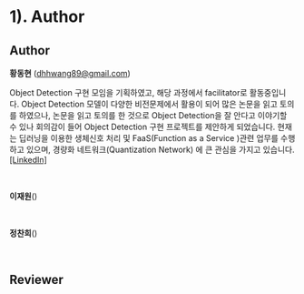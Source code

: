# 1). Author



## Author

**황동현** (dhhwang89@gmail.com)

Object Detection 구현 모임을 기획하였고, 해당 과정에서 facilitator로 활동중입니다. Object Detection 모델이 다양한 비전문제에서 활용이 되어 많은 논문을 읽고 토의를 하였으나, 논문을 읽고 토의를 한 것으로 Object Detection을 잘 안다고 이야기할 수 있나 회의감이 들어 Object Detection 구현 프로젝트를 제안하게 되었습니다. 현재는 딥러닝을 이용한 생체신호 처리 및 FaaS(Function as a Service )관련 업무를 수행하고 있으며, 경량화 네트워크(Quantization Network) 에 큰 관심을 가지고 있습니다. [[LinkedIn]](https://www.linkedin.com/in/martin-hwang/)

​    

**이재원**()

​    

**정찬희**()

​    

## Reviewer

